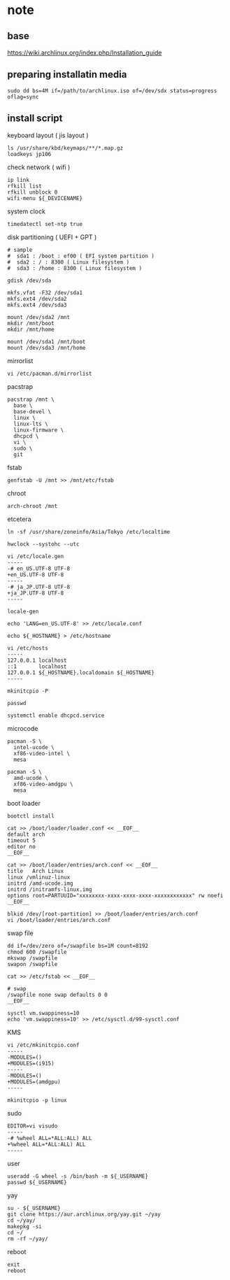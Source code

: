 # note

## base

https://wiki.archlinux.org/index.php/Installation_guide

## preparing installatin media

```console
sudo dd bs=4M if=/path/to/archlinux.iso of=/dev/sdx status=progress oflag=sync
```

## install script

keyboard layout ( jis layout )

```console
ls /usr/share/kbd/keymaps/**/*.map.gz
loadkeys jp106
```

check network ( wifi )

```console
ip link
rfkill list
rfkill unblock 0
wifi-menu ${_DEVICENAME}
```

system clock

```console
timedatectl set-ntp true
```

disk partitioning ( UEFI + GPT )

```console
# sample
#  sda1 : /boot : ef00 ( EFI system partition )
#  sda2 : / : 8300 ( Linux filesystem )
#  sda3 : /home : 8300 ( Linux filesystem )

gdisk /dev/sda

mkfs.vfat -F32 /dev/sda1
mkfs.ext4 /dev/sda2
mkfs.ext4 /dev/sda3

mount /dev/sda2 /mnt
mkdir /mnt/boot
mkdir /mnt/home

mount /dev/sda1 /mnt/boot
mount /dev/sda3 /mnt/home
```

mirrorlist

```console
vi /etc/pacman.d/mirrorlist
```

pacstrap

```console
pacstrap /mnt \
  base \
  base-devel \
  linux \
  linux-lts \
  linux-firmware \
  dhcpcd \
  vi \
  sudo \
  git
```

fstab

```console
genfstab -U /mnt >> /mnt/etc/fstab
```

chroot

```console
arch-chroot /mnt
```

etcetera

```console
ln -sf /usr/share/zoneinfo/Asia/Tokyo /etc/localtime

hwclock --systohc --utc

vi /etc/locale.gen
-----
-# en_US.UTF-8 UTF-8
+en_US.UTF-8 UTF-8
-----
-# ja_JP.UTF-8 UTF-8
+ja_JP.UTF-8 UTF-8
-----

locale-gen

echo 'LANG=en_US.UTF-8' >> /etc/locale.conf

echo ${_HOSTNAME} > /etc/hostname

vi /etc/hosts
-----
127.0.0.1 localhost
::1       localhost
127.0.0.1 ${_HOSTNAME}.localdomain ${_HOSTNAME}
-----

mkinitcpio -P

passwd

systemctl enable dhcpcd.service
```

microcode

```console
pacman -S \
  intel-ucode \
  xf86-video-intel \
  mesa

pacman -S \
  amd-ucode \
  xf86-video-amdgpu \
  mesa
```

boot loader

```console
bootctl install

cat >> /boot/loader/loader.conf << __EOF__
default arch
timeout 5
editor no
__EOF__

cat >> /boot/loader/entries/arch.conf << __EOF__
title   Arch Linux
linux /vmlinuz-linux
initrd /amd-ucode.img
initrd /initramfs-linux.img
options root=PARTUUID="xxxxxxxx-xxxx-xxxx-xxxx-xxxxxxxxxxxx" rw noefi
__EOF__

blkid /dev/[root-partition] >> /boot/loader/entries/arch.conf
vi /boot/loader/entries/arch.conf
```

swap file

```console
dd if=/dev/zero of=/swapfile bs=1M count=8192
chmod 600 /swapfile
mkswap /swapfile
swapon /swapfile

cat >> /etc/fstab << __EOF__

# swap
/swapfile none swap defaults 0 0
__EOF__

sysctl vm.swappiness=10
echo 'vm.swappiness=10' >> /etc/sysctl.d/99-sysctl.conf
```

KMS

```console
vi /etc/mkinitcpio.conf
-----
-MODULES=()
+MODULES=(i915)
-----
-MODULES=()
+MODULES=(amdgpu)
-----

mkinitcpio -p linux
```

sudo

```console
EDITOR=vi visudo
-----
-# %wheel ALL=*ALL:ALL) ALL
+%wheel ALL=*ALL:ALL) ALL
-----
```

user

```console
useradd -G wheel -s /bin/bash -m ${_USERNAME}
passwd ${_USERNAME}
```

yay

```console
su - ${_USERNAME}
git clone https://aur.archlinux.org/yay.git ~/yay
cd ~/yay/
makepkg -si
cd ~/
rm -rf ~/yay/
```

reboot

```console
exit
reboot
```


